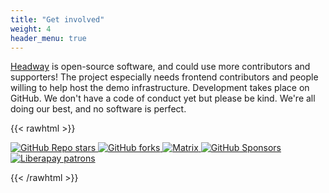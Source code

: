 ```yaml
---
title: "Get involved"
weight: 4
header_menu: true
---
```


[Headway](https://github.com/headwaymaps/headway) is open-source software, and could use more contributors and supporters! The project especially needs frontend contributors and people willing to help host the demo infrastructure. Development takes place on GitHub. We don't have a code of conduct yet but please be kind. We're all doing our best, and no software is perfect.

{{< rawhtml >}}
<p>
    <a href="https://github.com/headwaymaps/headway/stargazers">
        <img style='display: inline' alt="GitHub Repo stars" src="https://img.shields.io/github/stars/headwaymaps/headway?style=social"/>
    </a>
    <a href="https://github.com/headwaymaps/headway/network/members">
        <img style='display: inline' alt="GitHub forks" src="https://img.shields.io/github/forks/headwaymaps/headway?style=social"/>
    </a>
    <a href="https://matrix.to/#/#headway:matrix.org">
        <img style='display: inline' alt="Matrix" src="https://img.shields.io/matrix/headway:matrix.org">
    </a>
    <a href="https://github.com/sponsors/ellenhp">
        <img style='display: inline' alt="GitHub Sponsors" src="https://img.shields.io/github/sponsors/ellenhp"/>
    </a>
    <a href="https://liberapay.com/ellenhp/">
        <img style='display: inline' alt="Liberapay patrons" src="https://img.shields.io/liberapay/patrons/ellenhp"/>
    </a>
</p>
{{< /rawhtml >}}
